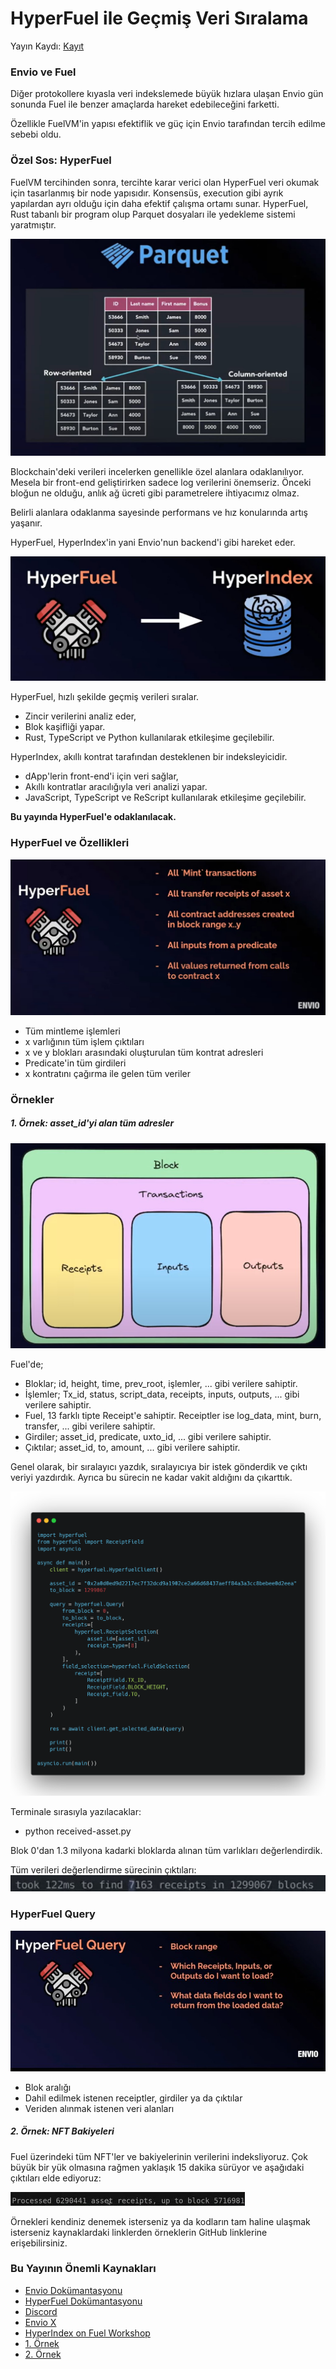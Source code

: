 # HyperFuel ile Geçmiş Veri Sıralama

Yayın Kaydı: [Kayıt](https://youtu.be/XXgyc6wAbtw?si=1PkAzvMIYFyz3PU-)

### Envio ve Fuel

Diğer protokollere kıyasla veri indekslemede büyük hızlara ulaşan Envio gün sonunda Fuel ile benzer amaçlarda hareket edebileceğini farketti.

Özellikle FuelVM'in yapısı efektiflik ve güç için Envio tarafından tercih edilme sebebi oldu.

### Özel Sos: HyperFuel

FuelVM tercihinden sonra, tercihte karar verici olan HyperFuel veri okumak için tasarlanmış bir node yapısıdır. Konsensüs, execution gibi ayrık yapılardan ayrı olduğu için daha efektif çalışma ortamı sunar. HyperFuel, Rust tabanlı bir program olup Parquet dosyaları ile yedekleme sistemi yaratmıştır.

![1st image](/assets/images/3/1.jpg "1st image")

Blockchain'deki verileri incelerken genellikle özel alanlara odaklanılıyor. Mesela bir front-end geliştirirken sadece log verilerini önemseriz. Önceki bloğun ne olduğu, anlık ağ ücreti gibi parametrelere ihtiyacımız olmaz.

Belirli alanlara odaklanma sayesinde performans ve hız konularında artış yaşanır.

HyperFuel, HyperIndex'in yani Envio'nun backend'i gibi hareket eder.

![2nd image](/assets/images/3/2.jpg "2nd image")

HyperFuel, hızlı şekilde geçmiş verileri sıralar.

- Zincir verilerini analiz eder,
- Blok kaşifliği yapar.
- Rust, TypeScript ve Python kullanılarak etkileşime geçilebilir.

HyperIndex, akıllı kontrat tarafından desteklenen bir indeksleyicidir.

- dApp'lerin front-end'i için veri sağlar,
- Akıllı kontratlar aracılığıyla veri analizi yapar.
- JavaScript, TypeScript ve ReScript kullanılarak etkileşime geçilebilir.

**Bu yayında HyperFuel'e odaklanılacak.**

### HyperFuel ve Özellikleri

![3rd image](/assets/images/3/3.jpg "3rd image")

- Tüm mintleme işlemleri
- x varlığının tüm işlem çıktıları
- x ve y blokları arasındaki oluşturulan tüm kontrat adresleri
- Predicate'in tüm girdileri
- x kontratını çağırma ile gelen tüm veriler

### Örnekler

##### 1. Örnek: asset_id'yi alan tüm adresler

![4th image](/assets/images/3/4.jpg "4th image")

Fuel'de;

- Bloklar; id, height, time, prev_root, işlemler, ... gibi verilere sahiptir.
- İşlemler; Tx_id, status, script_data, receipts, inputs, outputs, ... gibi verilere sahiptir.
- Fuel, 13 farklı tipte Receipt'e sahiptir. Receiptler ise log_data, mint, burn, transfer, ... gibi verilere sahiptir.
- Girdiler; asset_id, predicate, uxto_id, ... gibi verilere sahiptir.
- Çıktılar; asset_id, to, amount, ... gibi verilere sahiptir.

Genel olarak, bir sıralayıcı yazdık, sıralayıcıya bir istek gönderdik ve çıktı veriyi yazdırdık. Ayrıca bu sürecin ne kadar vakit aldığını da çıkarttık.

![7th image](/assets/images/3/7.png "7th image")

Terminale sırasıyla yazılacaklar:

- python received-asset.py

Blok 0'dan 1.3 milyona kadarki bloklarda alınan tüm varlıkları değerlendirdik.

Tüm verileri değerlendirme sürecinin çıktıları:
![5th image](/assets/images/3/5.jpg "5th image")

### HyperFuel Query

![6th image](/assets/images/3/6.jpg "6th image")

- Blok aralığı
- Dahil edilmek istenen receiptler, girdiler ya da çıktılar
- Veriden alınmak istenen veri alanları

##### 2. Örnek: NFT Bakiyeleri

Fuel üzerindeki tüm NFT'ler ve bakiyelerinin verilerini indeksliyoruz. Çok büyük bir yük olmasına rağmen yaklaşık 15 dakika sürüyor ve aşağıdaki çıktıları elde ediyoruz:

![8th image](/assets/images/3/8.jpg "8th image")

Örnekleri kendiniz denemek isterseniz ya da kodların tam haline ulaşmak isterseniz kaynaklardaki linklerden örneklerin GitHub linklerine erişebilirsiniz.

### Bu Yayının Önemli Kaynakları

- [Envio Dokümantasyonu](https://docs.envio.dev/)
- [HyperFuel Dokümantasyonu](https://docs.envio.dev/docs/HyperSync/hyperfuel)
- [Discord](https://discord.gg/Q9qt8gZ2fX)
- [Envio X](https://x.com/envio_indexer/)
- [HyperIndex on Fuel Workshop](https://www.youtube.com/watch?v=BqiCjLKorRs)
- [1. Örnek](https://github.com/enviodev/hyperfuel-client-python/blob/main/examples/received-asset.py)
- [2. Örnek](https://github.com/enviodev/example-fuel-assets-script/tree/NFT)
